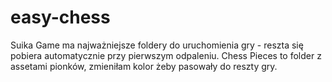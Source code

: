 # easy-chess

Suika Game ma najważniejsze foldery do uruchomienia gry - reszta się pobiera automatycznie przy pierwszym odpaleniu.
Chess Pieces to folder z assetami pionków, zmieniłam kolor żeby pasowały do reszty gry.
